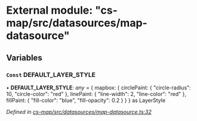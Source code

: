 # External module: "cs-map/src/datasources/map-datasource"

## Variables

### `Const` DEFAULT_LAYER_STYLE

• **DEFAULT_LAYER_STYLE**: *any* =  {
    mapbox: {
        circlePaint: {
            "circle-radius": 10,
            "circle-color": "red"
        },
        linePaint: {
            "line-width": 2,
            "line-color": "red"
        },
        fillPaint: {
            "fill-color": "blue",
            "fill-opacity": 0.2
        }
    }
} as LayerStyle

*Defined in [cs-map/src/datasources/map-datasource.ts:32](https://github.com/TNOCS/csnext/blob/38d1409e/packages/cs-map/src/datasources/map-datasource.ts#L32)*
